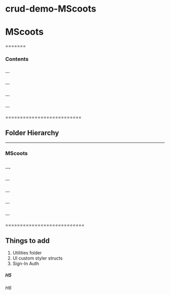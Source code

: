 # crud-demo-MScoots

#  MScoots
 =======
###  Contents
#### ...
#### ...
#### ...
#### ...

==========================
##  Folder Hierarchy
--------------------------
### MScoots
### ...
#### ...
#### ...
#### ...
#### ...
===========================
## Things to add
1. Utilities folder
2. UI custom styler structs
3. Sign-In Auth


##### H5
###### H6

